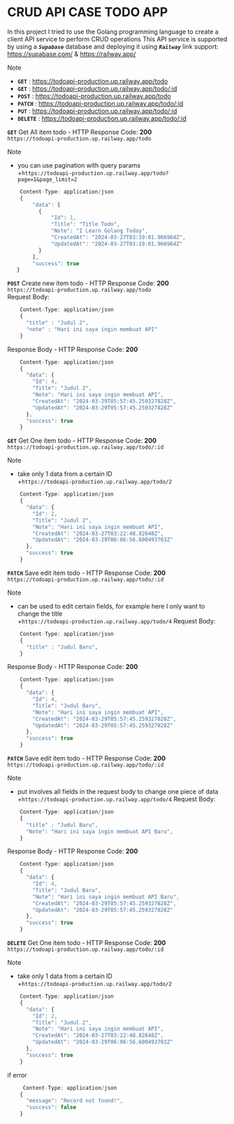 # CRUD API CASE TODO APP
In this project I tried to use the Golang programming language to create a client API service to perform CRUD operations
This API service is supported by using a **_`Supabase`_** database and deploying it using **_`Railway`_**
link support:
https://supabase.com/ &
https://railway.app/

> [!NOTE]
> + **`GET`** : https://todoapi-production.up.railway.app/todo
> + **`GET`** : https://todoapi-production.up.railway.app/todo/:id
> + **`POST`** : https://todoapi-production.up.railway.app/todo
> + **`PATCH`** : https://todoapi-production.up.railway.app/todo/:id
> + **`PUT`** : https://todoapi-production.up.railway.app/todo/:id
> + **`DELETE`** : https://todoapi-production.up.railway.app/todo/:id


**`GET`** Get All item todo - HTTP Response Code: **200** <br>
`https://todoapi-production.up.railway.app/todo`
> [!NOTE]
> + you can use pagination with query params<br>
> +`https://todoapi-production.up.railway.app/todo?page=1&page_limit=2`

```javascript
    Content-Type: application/json
    {
        "data": [
          {
              "Id": 1,
              "Title": "Title Todo",
              "Note": "I Learn Golang Today",
              "CreatedAt": "2024-03-27T03:19:01.966964Z",
              "UpdatedAt": "2024-03-27T03:19:01.966964Z"
          }
        ],
        "success": true
   }
```

**`POST`** Create new item todo - HTTP Response Code: **200** <br>
`https://todoapi-production.up.railway.app/todo`<br>
Request Body:
```javascript
    Content-Type: application/json
    {
      "title" : "Judul 2",
      "note" : "Hari ini saya ingin membuat API"
    }
```
Response Body - HTTP Response Code: **200**
```javascript
    Content-Type: application/json
    {
      "data": {
        "Id": 4,
        "Title": "Judul 2",
        "Note": "Hari ini saya ingin membuat API",
        "CreatedAt": "2024-03-29T05:57:45.259327828Z",
        "UpdatedAt": "2024-03-29T05:57:45.259327828Z"
      },
      "success": true
    }
```


**`GET`** Get One item todo - HTTP Response Code: **200** <br>
`https://todoapi-production.up.railway.app/todo/:id`
> [!NOTE]
> + take only 1 data from a certain ID<br>
> +`https://todoapi-production.up.railway.app/todo/2`

```javascript
    Content-Type: application/json
    {
      "data": {
        "Id": 2,
        "Title": "Judul 2",
        "Note": "Hari ini saya ingin membuat API",
        "CreatedAt": "2024-03-27T03:22:48.82648Z",
        "UpdatedAt": "2024-03-29T06:06:56.600493703Z"
      },
      "success": true
    }
```


**`PATCH`** Save edit item todo - HTTP Response Code: **200** <br>
`https://todoapi-production.up.railway.app/todo/:id`<br>
> [!NOTE]
> + can be used to edit certain fields, for example here I only want to change the title<br>
> +`https://todoapi-production.up.railway.app/todo/4`
Request Body:
```javascript
    Content-Type: application/json
    {
      "title" : "Judul Baru",
    }
```
Response Body - HTTP Response Code: **200**
```javascript
    Content-Type: application/json
    {
      "data": {
        "Id": 4,
        "Title": "Judul Baru",
        "Note": "Hari ini saya ingin membuat API",
        "CreatedAt": "2024-03-29T05:57:45.259327828Z",
        "UpdatedAt": "2024-03-29T05:57:45.259327828Z"
      },
      "success": true
    }
```

**`PATCH`** Save edit item todo - HTTP Response Code: **200** <br>
`https://todoapi-production.up.railway.app/todo/:id`<br>
> [!NOTE]
> + put involves all fields in the request body to change one piece of data<br>
> +`https://todoapi-production.up.railway.app/todo/4`
Request Body:
```javascript
    Content-Type: application/json
    {
      "title" : "Judul Baru",
      "Note": "Hari ini saya ingin membuat API Baru",
    }
```
Response Body - HTTP Response Code: **200**
```javascript
    Content-Type: application/json
    {
      "data": {
        "Id": 4,
        "Title": "Judul Baru",
        "Note": "Hari ini saya ingin membuat API Baru",
        "CreatedAt": "2024-03-29T05:57:45.259327828Z",
        "UpdatedAt": "2024-03-29T05:57:45.259327828Z"
      },
      "success": true
    }
```


**`DELETE`** Get One item todo - HTTP Response Code: **200** <br>
`https://todoapi-production.up.railway.app/todo/:id`
> [!NOTE]
> + take only 1 data from a certain ID<br>
> +`https://todoapi-production.up.railway.app/todo/2`

```javascript
    Content-Type: application/json
    {
      "data": {
        "Id": 2,
        "Title": "Judul 2",
        "Note": "Hari ini saya ingin membuat API",
        "CreatedAt": "2024-03-27T03:22:48.82648Z",
        "UpdatedAt": "2024-03-29T06:06:56.600493703Z"
      },
      "success": true
    }
```

if error
```javascript
     Content-Type: application/json
    {
      "message": "Record not found!",
      "success": false
    }
```



